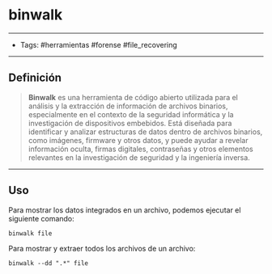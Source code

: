 # binwalk

***

* Tags: #herramientas #forense #file\_recovering

***

## Definición

> **Binwalk** es una herramienta de código abierto utilizada para el análisis y la extracción de información de archivos binarios, especialmente en el contexto de la seguridad informática y la investigación de dispositivos embebidos. Está diseñada para identificar y analizar estructuras de datos dentro de archivos binarios, como imágenes, firmware y otros datos, y puede ayudar a revelar información oculta, firmas digitales, contraseñas y otros elementos relevantes en la investigación de seguridad y la ingeniería inversa.

***

## Uso

Para mostrar los datos integrados en un archivo, podemos ejecutar el siguiente comando:

```
binwalk file
```

Para mostrar y extraer todos los archivos de un archivo:

```
binwalk --dd ".*" file
```
